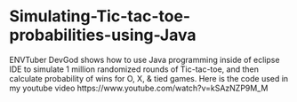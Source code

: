 **<h1>Simulating-Tic-tac-toe-probabilities-using-Java</h1>**

<p>ENVTuber DevGod shows how to use Java programming inside of eclipse IDE to simulate 1 million randomized rounds of Tic-tac-toe, and then calculate probability of wins for O, X, & tied games. Here is the code used in my youtube video https://www.youtube.com/watch?v=kSAzNZP9M_M</p>
